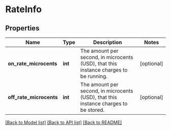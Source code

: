 # RateInfo


## Properties
Name | Type | Description | Notes
------------ | ------------- | ------------- | -------------
**on_rate_microcents** | **int** | The amount per second, in microcents (USD), that this instance charges to be running. | [optional] 
**off_rate_microcents** | **int** | The amount per second, in microcents (USD), that this instance charges to be stored. | [optional] 

[[Back to Model list]](../README.md#documentation-for-models) [[Back to API list]](../README.md#documentation-for-api-endpoints) [[Back to README]](../README.md)


